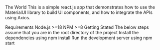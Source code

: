The World
This is a simple react.js app that demonstrates how to use the MaterialUI library to build UI components, and how to integrate the APIs using Axios.

Requirements
Node.js >=18
NPM >=8
Getting Stated
The below steps assume that you are in the root directory of the project
Install the dependencies using npm install
Run the development server using npm start
